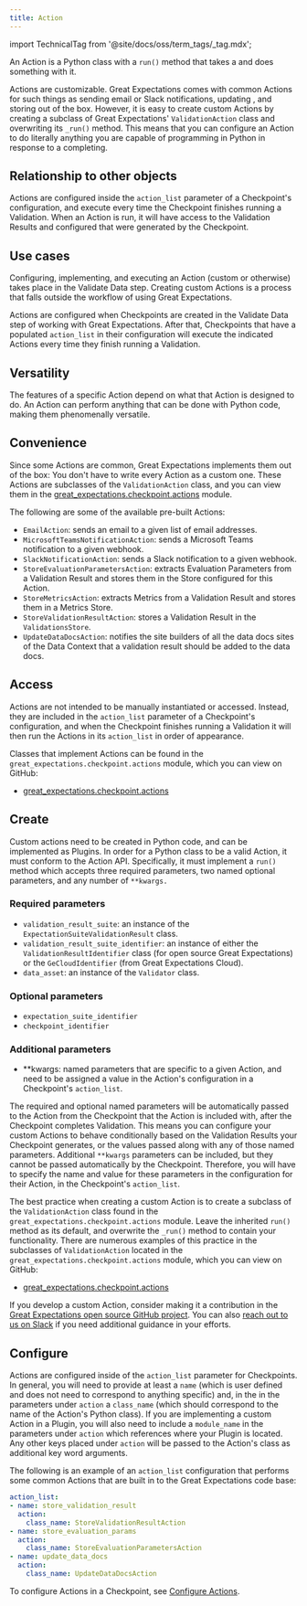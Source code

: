 ```yaml
---
title: Action
---
```

import TechnicalTag from '@site/docs/oss/term_tags/_tag.mdx';

An Action is a Python class with a `run()` method that takes a <TechnicalTag relative="../" tag="validation_result" text="Validation Result" /> and does something with it.

Actions are customizable.  Great Expectations comes with common Actions for such things as sending email or Slack notifications, updating <TechnicalTag relative="../" tag="data_docs" text="Data Docs" />, and storing <TechnicalTag relative="../" tag="validation_result" text="Validation Results" /> out of the box.  However, it is easy to create custom Actions by creating a subclass of Great Expectations' `ValidationAction` class and overwriting its `_run()` method. This means that you can configure an Action to do literally anything you are capable of programming in Python in response to a <TechnicalTag relative="../" tag="checkpoint" text="Checkpoint" /> <TechnicalTag relative="../" tag="validation" text="Validation" /> completing.

## Relationship to other objects

Actions are configured inside the `action_list` parameter of a Checkpoint's configuration, and execute every time the Checkpoint finishes running a Validation.  When an Action is run, it will have access to the Validation Results and configured <TechnicalTag relative="../" tag="metric" text="Metrics" /> that were generated by the Checkpoint.

## Use cases

Configuring, implementing, and executing an Action (custom or otherwise) takes place in the Validate Data step. Creating custom Actions is a process that falls outside the workflow of using Great Expectations.

Actions are configured when Checkpoints are created in the Validate Data step of working with Great Expectations.  After that, Checkpoints that have a populated `action_list` in their configuration will execute the indicated Actions every time they finish running a Validation.

## Versatility

The features of a specific Action depend on what that Action is designed to do.  An Action can perform anything that can be done with Python code, making them phenomenally versatile.

## Convenience

Since some Actions are common, Great Expectations implements them out of the box: You don't have to write every Action as a custom one.  These Actions are subclasses of the `ValidationAction` class, and you can view them in the [great_expectations.checkpoint.actions](https://github.com/great-expectations/great_expectations/blob/develop/great_expectations/checkpoint/actions.py) module.

The following are some of the available pre-built Actions:

- `EmailAction`: sends an email to a given list of email addresses.
- `MicrosoftTeamsNotificationAction`: sends a Microsoft Teams notification to a given webhook.
- `SlackNotificationAction`: sends a Slack notification to a given webhook.
- `StoreEvaluationParametersAction`: extracts Evaluation Parameters from a Validation Result and stores them in the Store configured for this Action.
- `StoreMetricsAction`: extracts Metrics from a Validation Result and stores them in a Metrics Store.
- `StoreValidationResultAction`: stores a Validation Result in the `ValidationsStore`.
- `UpdateDataDocsAction`: notifies the site builders of all the data docs sites of the Data Context that a validation result should be added to the data docs.

## Access

Actions are not intended to be manually instantiated or accessed.  Instead, they are included in the `action_list` parameter of a Checkpoint's configuration, and when the Checkpoint finishes running a Validation it will then run the Actions in its `action_list` in order of appearance.

Classes that implement Actions can be found in the `great_expectations.checkpoint.actions` module, which you can view on GitHub:
- [great_expectations.checkpoint.actions](https://github.com/great-expectations/great_expectations/blob/develop/great_expectations/checkpoint/actions.py)

## Create

Custom actions need to be created in Python code, and can be implemented as Plugins.  In order for a Python class to be a valid Action, it must conform to the Action API.  Specifically, it must implement a `run()` method which accepts three required parameters, two named optional parameters, and any number of `**kwargs.`

### Required parameters

- `validation_result_suite`: an instance of the `ExpectationSuiteValidationResult` class.
- `validation_result_suite_identifier`: an instance of either the `ValidationResultIdentifier` class (for open source Great Expectations) or the `GeCloudIdentifier` (from Great Expectations Cloud).
- `data_asset`: an instance of the `Validator` class.

### Optional parameters

- `expectation_suite_identifier`
- `checkpoint_identifier`

### Additional parameters

- **kwargs: named parameters that are specific to a given Action, and need to be assigned a value in the Action's configuration in a Checkpoint's `action_list`.

The required and optional named parameters will be automatically passed to the Action from the Checkpoint that the Action is included with, after the Checkpoint completes Validation.  This means you can configure your custom Actions to behave conditionally based on the Validation Results your Checkpoint generates, or the values passed along with any of those named parameters.  Additional `**kwargs` parameters can be included, but they cannot be passed automatically by the Checkpoint.  Therefore, you will have to specify the name and value for these parameters in the configuration for their Action, in the Checkpoint's `action_list`.

The best practice when creating a custom Action is to create a subclass of the `ValidationAction` class found in the `great_expectations.checkpoint.actions` module.  Leave the inherited `run()` method as its default, and overwrite the `_run()` method to contain your functionality.  There are numerous examples of this practice in the subclasses of `ValidationAction` located in the `great_expectations.checkpoint.actions` module, which you can view on GitHub:
- [great_expectations.checkpoint.actions](https://github.com/great-expectations/great_expectations/blob/develop/great_expectations/checkpoint/actions.py)

If you develop a custom Action, consider making it a contribution in the [Great Expectations open source GitHub project](https://github.com/great-expectations/great_expectations).  You can also [reach out to us on Slack](https://greatexpectations.io/slack) if you need additional guidance in your efforts.

## Configure

Actions are configured inside of the `action_list` parameter for Checkpoints.  In general, you will need to provide at least a `name` (which is user defined and does not need to correspond to anything specific) and, in the in the parameters under `action` a `class_name` (which should correspond to the name of the Action's Python class).  If you are implementing a custom Action in a Plugin, you will also need to include a `module_name` in the parameters under `action` which references where your Plugin is located.  Any other keys placed under `action` will be passed to the Action's class as additional key word arguments.

The following is an example of an `action_list` configuration that performs some common Actions that are built in to the Great Expectations code base:

```yaml
action_list:
- name: store_validation_result
  action:
    class_name: StoreValidationResultAction
- name: store_evaluation_params
  action:
    class_name: StoreEvaluationParametersAction
- name: update_data_docs
  action:
    class_name: UpdateDataDocsAction
```

To configure Actions in a Checkpoint, see [Configure Actions](/docs/oss/guides/validation/validation_actions/actions_lp).
